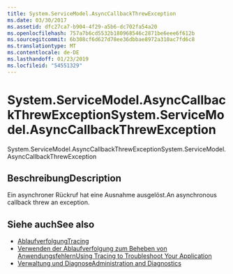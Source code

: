 ```yaml
---
title: System.ServiceModel.AsyncCallbackThrewException
ms.date: 03/30/2017
ms.assetid: dfc27ca7-b904-4f29-a5b6-dc702fa54a20
ms.openlocfilehash: 757a7b6cd5532b180968546c2871be6eee6f612b
ms.sourcegitcommit: 6b308cf6d627d78ee36dbbae8972a310ac7fd6c8
ms.translationtype: MT
ms.contentlocale: de-DE
ms.lasthandoff: 01/23/2019
ms.locfileid: "54551329"
---
```

# <a name="systemservicemodelasynccallbackthrewexception"></a><span data-ttu-id="83a53-102">System.ServiceModel.AsyncCallbackThrewException</span><span class="sxs-lookup"><span data-stu-id="83a53-102">System.ServiceModel.AsyncCallbackThrewException</span></span>
<span data-ttu-id="83a53-103">System.ServiceModel.AsyncCallbackThrewException</span><span class="sxs-lookup"><span data-stu-id="83a53-103">System.ServiceModel.AsyncCallbackThrewException</span></span>  
  
## <a name="description"></a><span data-ttu-id="83a53-104">Beschreibung</span><span class="sxs-lookup"><span data-stu-id="83a53-104">Description</span></span>  
 <span data-ttu-id="83a53-105">Ein asynchroner Rückruf hat eine Ausnahme ausgelöst.</span><span class="sxs-lookup"><span data-stu-id="83a53-105">An asynchronous callback threw an exception.</span></span>  
  
## <a name="see-also"></a><span data-ttu-id="83a53-106">Siehe auch</span><span class="sxs-lookup"><span data-stu-id="83a53-106">See also</span></span>
- [<span data-ttu-id="83a53-107">Ablaufverfolgung</span><span class="sxs-lookup"><span data-stu-id="83a53-107">Tracing</span></span>](../../../../../docs/framework/wcf/diagnostics/tracing/index.md)
- [<span data-ttu-id="83a53-108">Verwenden der Ablaufverfolgung zum Beheben von Anwendungsfehlern</span><span class="sxs-lookup"><span data-stu-id="83a53-108">Using Tracing to Troubleshoot Your Application</span></span>](../../../../../docs/framework/wcf/diagnostics/tracing/using-tracing-to-troubleshoot-your-application.md)
- [<span data-ttu-id="83a53-109">Verwaltung und Diagnose</span><span class="sxs-lookup"><span data-stu-id="83a53-109">Administration and Diagnostics</span></span>](../../../../../docs/framework/wcf/diagnostics/index.md)
